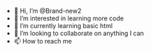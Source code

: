 - 👋 Hi, I’m @Brand-new2
- 👀 I’m interested in learning more code
- 🌱 I’m currently learning basic html
- 💞️ I’m looking to collaborate on anything I can
- 📫 How to reach me 

<!---
Brand-new2/Brand-new2 is a ✨ special ✨ repository because its `README.md` (this file) appears on your GitHub profile.
You can click the Preview link to take a look at your changes.
--->
